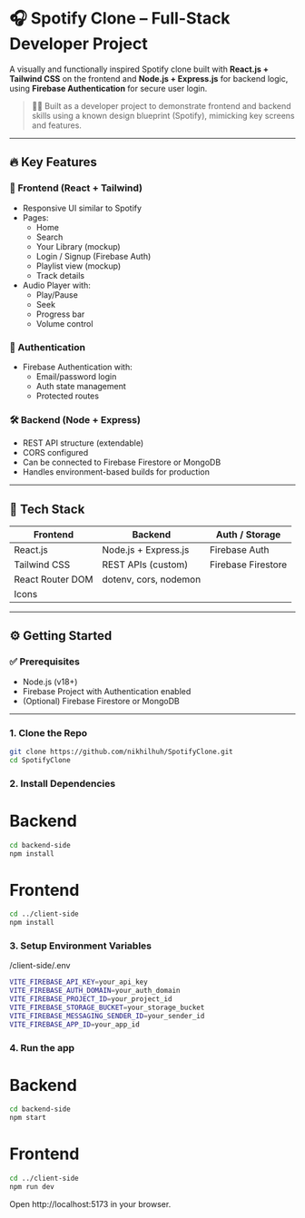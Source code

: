 # 🎧 Spotify Clone – Full-Stack Developer Project

A visually and functionally inspired Spotify clone built with **React.js + Tailwind CSS** on the frontend and **Node.js + Express.js** for backend logic, using **Firebase Authentication** for secure user login.

> 🧑‍💻 Built as a developer project to demonstrate frontend and backend skills using a known design blueprint (Spotify), mimicking key screens and features.

---

## 🔥 Key Features

### 🎨 Frontend (React + Tailwind)
- Responsive UI similar to Spotify
- Pages:
  - Home
  - Search
  - Your Library (mockup)
  - Login / Signup (Firebase Auth)
  - Playlist view (mockup)
  - Track details 
- Audio Player with:
  - Play/Pause
  - Seek
  - Progress bar
  - Volume control

### 🔐 Authentication
- Firebase Authentication with:
  - Email/password login
  - Auth state management
  - Protected routes

### 🛠️ Backend (Node + Express)
- REST API structure (extendable)
- CORS configured
- Can be connected to Firebase Firestore or MongoDB
- Handles environment-based builds for production

---

## 🧰 Tech Stack

| Frontend                | Backend                   | Auth / Storage         |
|-------------------------|---------------------------|------------------------|
| React.js                | Node.js + Express.js      | Firebase Auth          |
| Tailwind CSS            | REST APIs (custom)        | Firebase Firestore     |
| React Router DOM        | dotenv, cors, nodemon     |                        |
| Icons                   |                           |                        |

---

## ⚙️ Getting Started

### ✅ Prerequisites

- Node.js (v18+)
- Firebase Project with Authentication enabled
- (Optional) Firebase Firestore or MongoDB

---

### 1. Clone the Repo

```bash
git clone https://github.com/nikhilhuh/SpotifyClone.git
cd SpotifyClone
```

### 2. Install Dependencies

# Backend
```bash
cd backend-side
npm install
```

# Frontend
```bash
cd ../client-side
npm install
```

### 3. Setup Environment Variables
/client-side/.env

```bash
VITE_FIREBASE_API_KEY=your_api_key
VITE_FIREBASE_AUTH_DOMAIN=your_auth_domain
VITE_FIREBASE_PROJECT_ID=your_project_id
VITE_FIREBASE_STORAGE_BUCKET=your_storage_bucket
VITE_FIREBASE_MESSAGING_SENDER_ID=your_sender_id
VITE_FIREBASE_APP_ID=your_app_id
```

### 4. Run the app

# Backend
```bash
cd backend-side
npm start
```

# Frontend
```bash
cd ../client-side
npm run dev
```

Open http://localhost:5173 in your browser.

